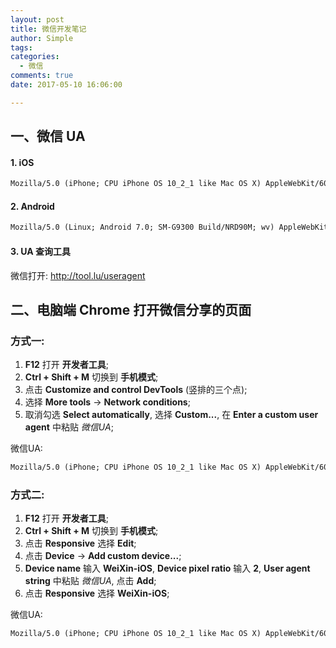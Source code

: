 ```yaml
---
layout: post
title: 微信开发笔记
author: Simple
tags:
categories:
  - 微信
comments: true
date: 2017-05-10 16:06:00

---
```


## 一、微信 UA

#### 1. iOS

```html
Mozilla/5.0 (iPhone; CPU iPhone OS 10_2_1 like Mac OS X) AppleWebKit/602.4.6 (KHTML, like Gecko) Mobile/14D27 MicroMessenger/6.5.7 NetType/WIFI Language/zh_CN
```

#### 2. Android

```html
Mozilla/5.0 (Linux; Android 7.0; SM-G9300 Build/NRD90M; wv) AppleWebKit/537.36 (KHTML, like Gecko) Version/4.0 Chrome/53.0.2785.49 Mobile MQQBrowser/6.2 TBS/043220 Safari/537.36 MicroMessenger/6.5.7.1041 NetType/WIFI Language/zh_CN
```

#### 3. UA 查询工具

微信打开: http://tool.lu/useragent

<!-- more -->

## 二、电脑端 Chrome 打开微信分享的页面

### 方式一:

1. **F12** 打开 **开发者工具**;
2. **Ctrl + Shift + M** 切换到 **手机模式**;
3. 点击 **Customize and control DevTools** (竖排的三个点);
4. 选择 **More tools** -> **Network conditions**;
5. 取消勾选 **Select automatically**, 选择 **Custom...**, 在 **Enter a custom user agent** 中粘贴 *微信UA*;

微信UA:

```html
Mozilla/5.0 (iPhone; CPU iPhone OS 10_2_1 like Mac OS X) AppleWebKit/602.4.6 (KHTML, like Gecko) Mobile/14D27 MicroMessenger/6.5.7 NetType/WIFI Language/zh_CN
```

### 方式二:

1. **F12** 打开 **开发者工具**;
2. **Ctrl + Shift + M** 切换到 **手机模式**;
3. 点击 **Responsive** 选择 **Edit**;
4. 点击 **Device** -> **Add custom device...**;
5. **Device name** 输入 **WeiXin-iOS**, **Device pixel ratio** 输入 **2**, **User agent string** 中粘贴 *微信UA*, 点击 **Add**;
6. 点击 **Responsive** 选择 **WeiXin-iOS**;

微信UA:

```html
Mozilla/5.0 (iPhone; CPU iPhone OS 10_2_1 like Mac OS X) AppleWebKit/602.4.6 (KHTML, like Gecko) Mobile/14D27 MicroMessenger/6.5.7 NetType/WIFI Language/zh_CN
```